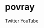 # povray

[Twitter](https://twitter.com/TracerOfRays)
[YouTube](https://www.youtube.com/channel/UCIf34JX35fHjTxBT53I1MfQ)
